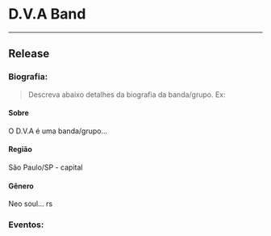 # D.V.A Band

---

## Release

### Biografia:

> Descreva abaixo detalhes da biografia da banda/grupo. Ex:

#### Sobre

O D.V.A é uma banda/grupo...

#### Região

São Paulo/SP - capital

#### Gênero

Neo soul... rs


### Eventos:
